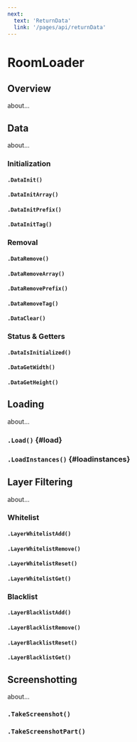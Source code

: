 ```yaml
---
next:
  text: 'ReturnData'
  link: '/pages/api/returnData'
---
```


# RoomLoader

## Overview

about...

## Data

about...

### Initialization

#### `.DataInit()`

#### `.DataInitArray()`

#### `.DataInitPrefix()`

#### `.DataInitTag()`

### Removal

#### `.DataRemove()`

#### `.DataRemoveArray()`

#### `.DataRemovePrefix()`

#### `.DataRemoveTag()`

#### `.DataClear()`

### Status & Getters

#### `.DataIsInitialized()`

#### `.DataGetWidth()`

#### `.DataGetHeight()`

## Loading

about...

### `.Load()` {#load}

### `.LoadInstances()` {#loadinstances}

## Layer Filtering

about...

### Whitelist

#### `.LayerWhitelistAdd()`

#### `.LayerWhitelistRemove()`

#### `.LayerWhitelistReset()`

#### `.LayerWhitelistGet()`

### Blacklist

#### `.LayerBlacklistAdd()`

#### `.LayerBlacklistRemove()`

#### `.LayerBlacklistReset()`

#### `.LayerBlacklistGet()`

## Screenshotting

about...

### `.TakeScreenshot()`

### `.TakeScreenshotPart()`

